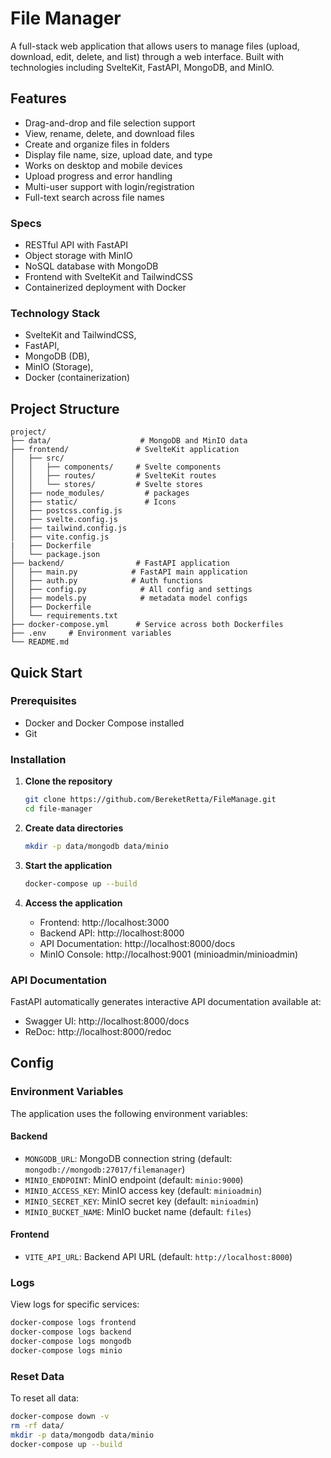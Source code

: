 # File Manager

A full-stack web application that allows users to manage files (upload, download, edit, delete, and list) through a web interface. Built with technologies including SvelteKit, FastAPI, MongoDB, and MinIO.

## Features

- Drag-and-drop and file selection support
- View, rename, delete, and download files
- Create and organize files in folders
- Display file name, size, upload date, and type
- Works on desktop and mobile devices
- Upload progress and error handling
- Multi-user support with login/registration
- Full-text search across file names

### Specs

- RESTful API with FastAPI
- Object storage with MinIO
- NoSQL database with MongoDB
- Frontend with SvelteKit and TailwindCSS
- Containerized deployment with Docker

### Technology Stack

- SvelteKit and TailwindCSS, 
- FastAPI, 
- MongoDB (DB),
- MinIO (Storage), 
- Docker (containerization)

## Project Structure

```
project/
├── data/                    # MongoDB and MinIO data
├── frontend/               # SvelteKit application
│   ├── src/
│   │   ├── components/     # Svelte components
│   │   ├── routes/         # SvelteKit routes
│   │   └── stores/         # Svelte stores
│   ├── node_modules/         # packages
│   ├── static/               # Icons
│   ├── postcss.config.js
│   ├── svelte.config.js
│   ├── tailwind.config.js
│   ├── vite.config.js
|   ├── Dockerfile
│   └── package.json
├── backend/                # FastAPI application
│   ├── main.py            # FastAPI main application
│   ├── auth.py            # Auth functions
│   ├── config.py            # All config and settings
│   ├── models.py            # metadata model configs
│   ├── Dockerfile
│   └── requirements.txt
├── docker-compose.yml      # Service across both Dockerfiles
├── .env     # Environment variables
└── README.md
```

## Quick Start

### Prerequisites
- Docker and Docker Compose installed
- Git

### Installation

1. **Clone the repository**
   ```bash
   git clone https://github.com/BereketRetta/FileManage.git
   cd file-manager
   ```

2. **Create data directories**
   ```bash
   mkdir -p data/mongodb data/minio
   ```

3. **Start the application**
   ```bash
   docker-compose up --build
   ```

4. **Access the application**
   - Frontend: http://localhost:3000
   - Backend API: http://localhost:8000
   - API Documentation: http://localhost:8000/docs
   - MinIO Console: http://localhost:9001 (minioadmin/minioadmin)

### API Documentation
FastAPI automatically generates interactive API documentation available at:
- Swagger UI: http://localhost:8000/docs
- ReDoc: http://localhost:8000/redoc

## Config

### Environment Variables

The application uses the following environment variables:

#### Backend
- `MONGODB_URL`: MongoDB connection string (default: `mongodb://mongodb:27017/filemanager`)
- `MINIO_ENDPOINT`: MinIO endpoint (default: `minio:9000`)
- `MINIO_ACCESS_KEY`: MinIO access key (default: `minioadmin`)
- `MINIO_SECRET_KEY`: MinIO secret key (default: `minioadmin`)
- `MINIO_BUCKET_NAME`: MinIO bucket name (default: `files`)

#### Frontend
- `VITE_API_URL`: Backend API URL (default: `http://localhost:8000`)

### Logs
View logs for specific services:
```bash
docker-compose logs frontend
docker-compose logs backend
docker-compose logs mongodb
docker-compose logs minio
```

### Reset Data
To reset all data:
```bash
docker-compose down -v
rm -rf data/
mkdir -p data/mongodb data/minio
docker-compose up --build
```

